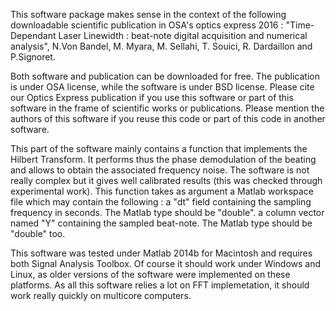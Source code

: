 This software package makes sense in the context of the following downloadable scientific publication in OSA's optics express 2016 : "Time-Dependant Laser Linewidth : beat-note digital acquisition and numerical analysis", N.Von Bandel, M. Myara, M. Sellahi, T. Souici, R. Dardaillon and P.Signoret.

Both software and publication can be downloaded for free. The publication is under OSA license, while the software is under BSD license. Please cite our Optics Express publication if you use this software or part of this software in the frame of scientific works or publications. Please mention the authors of this software if you reuse this code or part of this code in another software.

This part of the software mainly contains a function that implements the Hilbert Transform. It performs thus the phase demodulation of the beating and allows to obtain the associated frequency noise. The software is not really complex but it gives well calibrated results (this was checked through experimental work).
This function takes as argument a Matlab workspace file which may contain the following :
a "dt" field containing the sampling frequency in seconds. The Matlab type should be "double".
a column vector named "Y" containing the sampled beat-note. The Matlab type should be "double" too.

This software was tested under Matlab 2014b for Macintosh and requires both Signal Analysis Toolbox. Of course it should work under Windows and Linux, as older versions of the software were implemented on these platforms. As all this software relies a lot on FFT implemetation, it should work really quickly on multicore computers.
